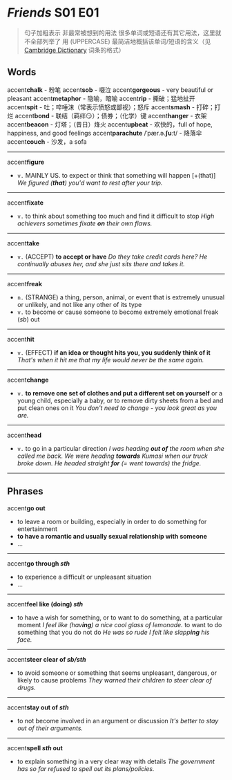 # *Friends* S01 E01

> 句子加粗表示 非最常被想到的用法
> 很多单词或短语还有其它用法，这里就不全部列举了
> 用 (UPPERCASE) 最简洁地概括该单词/短语的含义（见 [Cambridge Dictionary](https://dictionary.cambridge.org/) 词条的格式）

## Words

accent**chalk** - 粉笔
accent**sob** - 啜泣
accent**gorgeous** - very beautiful or pleasant
accent**metaphor** - 隐喻，暗喻
accent**rip** - 撕破；猛地扯开
accent**spit** - 吐；啐唾沫（常表示愤怒或鄙视）；怒斥
accent**smash** - 打碎；打烂
accent**bond** - 联结（羁绊😏）；债券；（化学）键
accent**hanger** - 衣架
accent**beacon** - 灯塔；（昔日）烽火
accent**upbeat** - 欢快的，full of hope, happiness, and good feelings
accent**parachute** /ˈpær.ə.**ʃuː**t/ - 降落伞
accent**couch** - 沙发，a sofa

---

accent**figure**

- `v.` MAINLY US. to expect or think that something will happen
  [+(that)] *We figured (**that**) you'd want to rest after your trip.*

---

accent**fixate**

- `v.` to think about something too much and find it difficult to stop
  *High achievers sometimes fixate **on** their own flaws.*

---

accent**take**

- `v.` (ACCEPT) **to accept or have**
  *Do they take credit cards here?*
  *He continually abuses her, and she just sits there and takes it.*

---

accent**freak**

- `n.` (STRANGE) a thing, person, animal, or event that is extremely unusual or unlikely, and not like any other of its type
- `v.` to become or cause someone to become extremely emotional
  freak (*sb*) out

---

accent**hit**

- `v.` (EFFECT) **if an idea or thought hits you, you suddenly think of it**
  *That's when it hit me that my life would never be the same again.*

---

accent**change**

- `v.` **to remove one set of clothes and put a different set on yourself** or a young child, especially a baby, or to remove dirty sheets from a bed and put clean ones on it
  *You don't need to change - you look great as you are.*

---

accent**head**

- `v.` to go in a particular direction
  *I was heading **out of** the room when she called me back.*
  *We were heading **towards** Kumasi when our truck broke down.*
  *He headed straight **for** (= went towards) the fridge.*

---

## Phrases

accent**go out**

- to leave a room or building, especially in order to do something for entertainment
- **to have a romantic and usually sexual relationship with someone**
- ...

---

accent**go through *sth***

- to experience a difficult or unpleasant situation
- ...

---

accent**feel like (doing) *sth***

- to have a wish for something, or to want to do something, at a particular moment
  *I feel like (hav**ing**) a nice cool glass of lemonade.*
  to want to do something that you do not do
  *He was so rude I felt like slapp**ing** his face.*

---

accent**steer clear of *sb/sth***

- to avoid someone or something that seems unpleasant, dangerous, or likely to cause problems
  *They warned their children to steer clear of drugs.*

---

accent**stay out of *sth***

- to not become involved in an argument or discussion
  *It's better to stay out of their arguments.*

---

accent**spell *sth* out**

- to explain something in a very clear way with details
  *The government has so far refused to spell out its plans/policies.*
